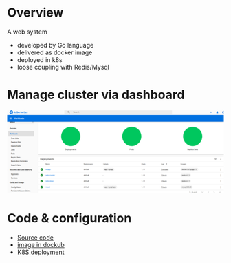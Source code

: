# Overview
A web system 
* developed by Go language
* delivered as docker image
* deployed in k8s
* loose coupling with Redis/Mysql

# Manage cluster via dashboard
![dashboard](images/dashboard.png)

# Code & configuration
* [Source code](https://github.com/yc-alex-xu/go)
* [image in dockub](https://hub.docker.com/repository/docker/justware/myapp)
* [K8S deployment](https://github.com/yc-alex-xu/microk8s)